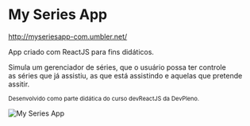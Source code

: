 # My Series App

<a href="http://myseriesapp-com.umbler.net/" target="_blank">http://myseriesapp-com.umbler.net/</a>


App criado com ReactJS para fins didáticos. <br />

Simula um gerenciador de séries, que o usuário possa ter controle <br />
as séries que já assistiu, as que está assistindo e aquelas que pretende assitir.

<small>Desenvolvido como parte didática do curso devReactJS da DevPleno.</small>

<img src="https://wallpapercave.com/wp/wp1839581.jpg" alt="My Series App" />
